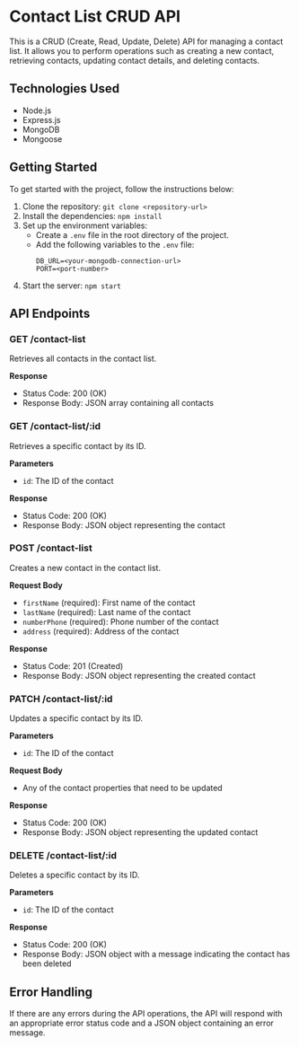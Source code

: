 # Contact List CRUD API

This is a CRUD (Create, Read, Update, Delete) API for managing a contact list. It allows you to perform operations such as creating a new contact, retrieving contacts, updating contact details, and deleting contacts.

## Technologies Used

- Node.js
- Express.js
- MongoDB
- Mongoose

## Getting Started

To get started with the project, follow the instructions below:

1. Clone the repository: `git clone <repository-url>`
2. Install the dependencies: `npm install`
3. Set up the environment variables:
   - Create a `.env` file in the root directory of the project.
   - Add the following variables to the `.env` file:
     ```
     DB_URL=<your-mongodb-connection-url>
     PORT=<port-number>
     ```
4. Start the server: `npm start`

## API Endpoints

### GET /contact-list

Retrieves all contacts in the contact list.

**Response**
- Status Code: 200 (OK)
- Response Body: JSON array containing all contacts

### GET /contact-list/:id

Retrieves a specific contact by its ID.

**Parameters**
- `id`: The ID of the contact

**Response**
- Status Code: 200 (OK)
- Response Body: JSON object representing the contact

### POST /contact-list

Creates a new contact in the contact list.

**Request Body**
- `firstName` (required): First name of the contact
- `lastName` (required): Last name of the contact
- `numberPhone` (required): Phone number of the contact
- `address` (required): Address of the contact

**Response**
- Status Code: 201 (Created)
- Response Body: JSON object representing the created contact

### PATCH /contact-list/:id

Updates a specific contact by its ID.

**Parameters**
- `id`: The ID of the contact

**Request Body**
- Any of the contact properties that need to be updated

**Response**
- Status Code: 200 (OK)
- Response Body: JSON object representing the updated contact

### DELETE /contact-list/:id

Deletes a specific contact by its ID.

**Parameters**
- `id`: The ID of the contact

**Response**
- Status Code: 200 (OK)
- Response Body: JSON object with a message indicating the contact has been deleted

## Error Handling

If there are any errors during the API operations, the API will respond with an appropriate error status code and a JSON object containing an error message.